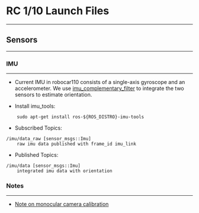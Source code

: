 # RC 1/10 Launch Files #
***

## Sensors ##
***

### IMU ###
***

- Current IMU in robocar110 consists of a single-axis gyroscope and an accelerometer. We use [imu_complementary_filter](https://github.com/ccny-ros-pkg/imu_tools/tree/melodic/imu_complementary_filter) to integrate the two sensors to estimate orientation.

- Install imu_tools:
```
    sudo apt-get install ros-${ROS_DISTRO}-imu-tools
```

- Subscribed Topics:
```text
/imu/data_raw [sensor_msgs::Imu]
    raw imu data published with frame_id imu_link
```

- Published Topics:
```text
/imu/data [sensor_msgs::Imu]
    integrated imu data with orientation
```

### Notes ###
***

- [Note on monocular camera calibration](docs/monocular_cam_calibration_node.md)
